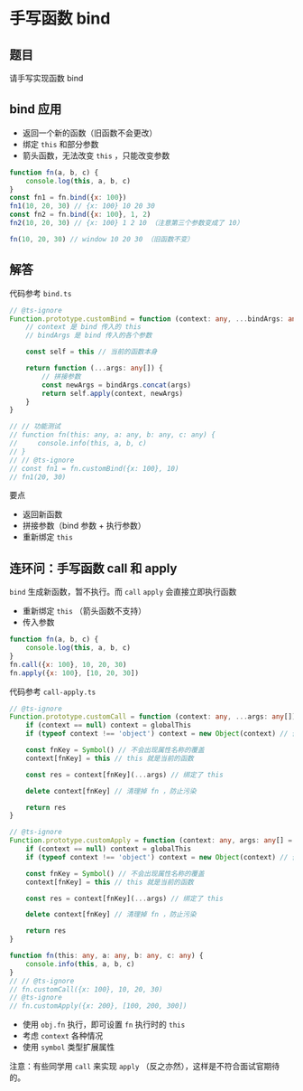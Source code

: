 # 手写函数 bind

## 题目

请手写实现函数 bind

## bind 应用

- 返回一个新的函数（旧函数不会更改）
- 绑定 `this` 和部分参数
- 箭头函数，无法改变 `this` ，只能改变参数

```js
function fn(a, b, c) {
    console.log(this, a, b, c)
}
const fn1 = fn.bind({x: 100})
fn1(10, 20, 30) // {x: 100} 10 20 30
const fn2 = fn.bind({x: 100}, 1, 2)
fn2(10, 20, 30) // {x: 100} 1 2 10 （注意第三个参数变成了 10）

fn(10, 20, 30) // window 10 20 30 （旧函数不变）
```

## 解答

代码参考 `bind.ts`

```ts
// @ts-ignore
Function.prototype.customBind = function (context: any, ...bindArgs: any[]) {
    // context 是 bind 传入的 this
    // bindArgs 是 bind 传入的各个参数

    const self = this // 当前的函数本身

    return function (...args: any[]) {
        // 拼接参数
        const newArgs = bindArgs.concat(args)
        return self.apply(context, newArgs)
    }
}

// // 功能测试
// function fn(this: any, a: any, b: any, c: any) {
//     console.info(this, a, b, c)
// }
// // @ts-ignore
// const fn1 = fn.customBind({x: 100}, 10)
// fn1(20, 30)

```

要点

- 返回新函数
- 拼接参数（bind 参数 + 执行参数）
- 重新绑定 `this`

## 连环问：手写函数 call 和 apply

`bind` 生成新函数，暂不执行。而 `call` `apply` 会直接立即执行函数

- 重新绑定 `this` （箭头函数不支持）
- 传入参数

```js
function fn(a, b, c) {
    console.log(this, a, b, c)
}
fn.call({x: 100}, 10, 20, 30)
fn.apply({x: 100}, [10, 20, 30])
```

代码参考 `call-apply.ts`

```ts
// @ts-ignore
Function.prototype.customCall = function (context: any, ...args: any[]) {
    if (context == null) context = globalThis
    if (typeof context !== 'object') context = new Object(context) // 值类型，变为对象

    const fnKey = Symbol() // 不会出现属性名称的覆盖
    context[fnKey] = this // this 就是当前的函数

    const res = context[fnKey](...args) // 绑定了 this

    delete context[fnKey] // 清理掉 fn ，防止污染

    return res
}

// @ts-ignore
Function.prototype.customApply = function (context: any, args: any[] = []) {
    if (context == null) context = globalThis
    if (typeof context !== 'object') context = new Object(context) // 值类型，变为对象

    const fnKey = Symbol() // 不会出现属性名称的覆盖
    context[fnKey] = this // this 就是当前的函数

    const res = context[fnKey](...args) // 绑定了 this

    delete context[fnKey] // 清理掉 fn ，防止污染

    return res
}

function fn(this: any, a: any, b: any, c: any) {
    console.info(this, a, b, c)
}
// // @ts-ignore
// fn.customCall({x: 100}, 10, 20, 30)
// @ts-ignore
// fn.customApply({x: 200}, [100, 200, 300])

```

- 使用 `obj.fn` 执行，即可设置 `fn` 执行时的 `this`
- 考虑 `context` 各种情况
- 使用 `symbol` 类型扩展属性

注意：有些同学用 `call` 来实现 `apply` （反之亦然），这样是不符合面试官期待的。
